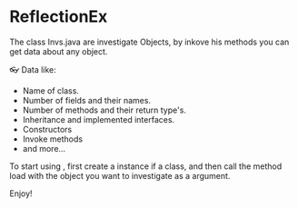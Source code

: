 # ReflectionEx

The class Invs.java are investigate Objects,
by inkove his methods you can get data about any object.

:eyeglasses:
Data like: 
* Name of class.
* Number of fields and their names.
* Number of methods and their return type's.
* Inheritance  and implemented interfaces.
* Constructors
* Invoke methods
* and more...


To start using , first create a instance if a class, and then call the method load with the object you want to investigate as a argument.


Enjoy!
